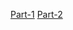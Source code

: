 [Part-1](https://www.acunetix.com/blog/articles/introduction-web-shells-part-1/)
[Part-2]( https://www.acunetix.com/blog/articles/web-shells-101-using-php-introduction-web-shells-part-2/ )

